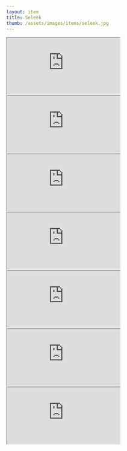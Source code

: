 ```yaml
---
layout: item
title: Seleek
thumb: /assets/images/items/seleek.jpg
---
```

<iframe src="http://magic-items.herokuapp.com/item/embed/57"></iframe>
<iframe src="http://magic-items.herokuapp.com/item/embed/99"></iframe>
<iframe src="http://magic-items.herokuapp.com/item/embed/103"></iframe>
<iframe src="http://magic-items.herokuapp.com/item/embed/112"></iframe>
<iframe src="http://magic-items.herokuapp.com/item/embed/122"></iframe>
<iframe src="http://magic-items.herokuapp.com/item/embed/118"></iframe>
<iframe src="http://magic-items.herokuapp.com/item/embed/159"></iframe>
